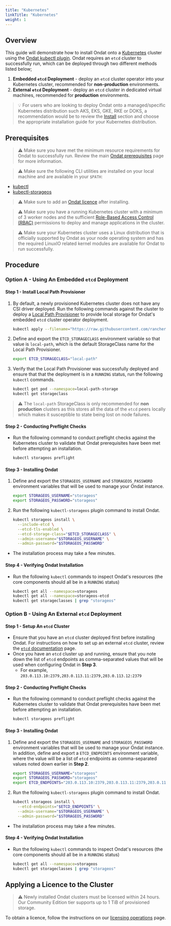 ```yaml
---
title: "Kubernetes"
linkTitle: "Kubernetes"
weight: 1
---
```

## Overview

This guide will demonstrate how to install Ondat onto a [Kubernetes](https://kubernetes.io/docs/setup/) cluster using the [Ondat kubectl plugin](/docs/reference/kubectl-plugin/). Ondat requires an `etcd` cluster to successfully run, which can be deployed through two different methods listed below;
  
  1. **Embedded `etcd` Deployment** - deploy an `etcd` cluster operator into your Kubernetes cluster, recommended for **non-production** environments.
  1. **External `etcd` Deployment** - deploy an `etcd` cluster in dedicated virtual machines, recommended for **production** environments.

> 💡 For users who are looking to deploy Ondat onto a managed/specific Kubernetes distribution such AKS, EKS, GKE, RKE or DOKS, a recommendation would be to review the [Install](https://docs.ondat.io/docs/install/) section and choose the appropriate installation guide for your Kubernetes distribution.

## Prerequisites

> ⚠️ Make sure you have met the minimum resource requirements for Ondat to successfully run. Review the main [Ondat prerequisites](/docs/prerequisites/) page for more information.

> ⚠️ Make sure the following CLI utilities are installed on your local machine and are available in your `$PATH`:

* [kubectl](https://kubernetes.io/docs/tasks/tools/#kubectl)
* [kubectl-storageos](/docs/reference/kubectl-plugin/)

> ⚠️ Make sure to add an [Ondat licence](/docs/operations/licensing/) after installing.

> ⚠️ Make sure you have a running Kubernetes cluster with a minimum of 3 worker nodes and the sufficient [Role-Based Access Control (RBAC)](https://kubernetes.io/docs/reference/access-authn-authz/rbac/) permissions to deploy and manage applications in the cluster.

> ⚠️ Make sure your Kubernetes cluster uses a Linux distribution that is officially supported by Ondat as your node operating system and has the required LinuxIO related kernel modules are available for Ondat to run successfully.

## Procedure

### Option A - Using An Embedded `etcd` Deployment

#### Step 1 - Install Local Path Provisioner

1. By default, a newly provisioned Kubernetes cluster does not have any CSI driver deployed. Run the following commands against the cluster to deploy a [Local Path Provisioner](https://github.com/rancher/local-path-provisioner) to provide local storage for Ondat's embedded `etcd` cluster operator deployment.

    ```bash
    kubectl apply --filename="https://raw.githubusercontent.com/rancher/local-path-provisioner/v0.0.21/deploy/local-path-storage.yaml"
    ```

1. Define and export the `ETCD_STORAGECLASS` environment variable so that value is `local-path`, which is the default StorageClass name for the Local Path Provisioner.

    ```bash
    export ETCD_STORAGECLASS="local-path"
    ```

1. Verify that the Local Path Provisioner was successfully deployed and ensure that that the deployment is in a  `RUNNING`  status, run the following  `kubectl`  commands.

    ```bash
    kubectl get pod --namespace=local-path-storage
    kubectl get storageclass
    ```

> ⚠️ The `local-path` StorageClass is only recommended for **non production** clusters as this stores all the data of the `etcd` peers locally which makes it susceptible to state being lost on node failures.

#### Step 2 - Conducting Preflight Checks

* Run the following command to conduct preflight checks against the Kubernetes cluster to validate that Ondat prerequisites have been met before attempting an installation.

    ```bash
    kubectl storageos preflight
    ```

#### Step 3 - Installing Ondat

1. Define and export the `STORAGEOS_USERNAME` and `STORAGEOS_PASSWORD` environment variables that will be used to manage your Ondat instance.

    ```bash
    export STORAGEOS_USERNAME="storageos"
    export STORAGEOS_PASSWORD="storageos"
    ```

1. Run the following  `kubectl-storageos` plugin command to install Ondat.

    ```bash
    kubectl storageos install \
      --include-etcd \
      --etcd-tls-enabled \
      --etcd-storage-class="$ETCD_STORAGECLASS" \
      --admin-username="$STORAGEOS_USERNAME" \
      --admin-password="$STORAGEOS_PASSWORD"
    ```

* The installation process may take a few minutes.

#### Step 4 - Verifying Ondat Installation

* Run the following `kubectl` commands to inspect Ondat's resources (the core components should all be in a `RUNNING` status)

    ```bash
    kubectl get all --namespace=storageos
    kubectl get all --namespace=storageos-etcd
    kubectl get storageclasses | grep "storageos"
    ```

### Option B - Using An External `etcd` Deployment

#### Step 1 - Setup An `etcd` Cluster

* Ensure that you have an `etcd` cluster deployed first before installing Ondat. For instructions on how to set up an external `etcd` cluster, review the [`etcd` documentation](https://docs.ondat.io/docs/prerequisites/etcd/#production---etcd-on-external-virtual-machines) page.
* Once you have an `etcd` cluster up and running, ensure that you note down the list of `etcd` endpoints as comma-separated values that will be used when configuring Ondat in **Step 3**.
  * For example, `203.0.113.10:2379,203.0.113.11:2379,203.0.113.12:2379`

#### Step 2 - Conducting Preflight Checks

* Run the following command to conduct preflight checks against the Kubernetes cluster to validate that Ondat prerequisites have been met before attempting an installation.

    ```bash
    kubectl storageos preflight
    ```

#### Step 3 - Installing Ondat

1. Define and export the `STORAGEOS_USERNAME` and `STORAGEOS_PASSWORD` environment variables that will be used to manage your Ondat instance. In addition, define and export a `ETCD_ENDPOINTS` environment variable, where the value will be a list of `etcd` endpoints as comma-separated values noted down earlier in **Step 2**.

    ```bash
    export STORAGEOS_USERNAME="storageos"
    export STORAGEOS_PASSWORD="storageos"
    export ETCD_ENDPOINTS="203.0.113.10:2379,203.0.113.11:2379,203.0.113.12:2379"
    ```

1. Run the following  `kubectl-storageos` plugin command to install Ondat.

    ```bash
    kubectl storageos install \
      --etcd-endpoints="$ETCD_ENDPOINTS" \
      --admin-username="$STORAGEOS_USERNAME" \
      --admin-password="$STORAGEOS_PASSWORD"
    ```

* The installation process may take a few minutes.

#### Step 4 - Verifying Ondat Installation

* Run the following `kubectl` commands to inspect Ondat's resources (the core components should all be in a `RUNNING` status)

    ```bash
    kubectl get all --namespace=storageos
    kubectl get storageclasses | grep "storageos"
    ```

## Applying a Licence to the Cluster

> ⚠️ Newly installed Ondat clusters must be licensed within 24 hours. Our Community Edition tier supports up to 1 TiB of provisioned storage.

To obtain a licence, follow the instructions on our [licensing operations](/docs/operations/licensing) page.
